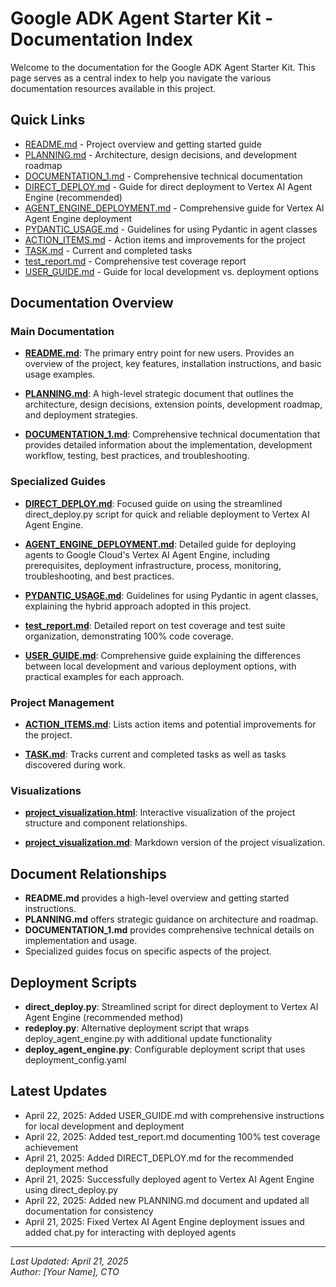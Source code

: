 # Google ADK Agent Starter Kit - Documentation Index

Welcome to the documentation for the Google ADK Agent Starter Kit. This page serves as a central index to help you navigate the various documentation resources available in this project.

## Quick Links

- [README.md](../README.md) - Project overview and getting started guide
- [PLANNING.md](PLANNING.md) - Architecture, design decisions, and development roadmap
- [DOCUMENTATION_1.md](DOCUMENTATION_1.md) - Comprehensive technical documentation
- [DIRECT_DEPLOY.md](DIRECT_DEPLOY.md) - Guide for direct deployment to Vertex AI Agent Engine (recommended)
- [AGENT_ENGINE_DEPLOYMENT.md](AGENT_ENGINE_DEPLOYMENT.md) - Comprehensive guide for Vertex AI Agent Engine deployment
- [PYDANTIC_USAGE.md](PYDANTIC_USAGE.md) - Guidelines for using Pydantic in agent classes
- [ACTION_ITEMS.md](ACTION_ITEMS.md) - Action items and improvements for the project
- [TASK.md](../TASK.md) - Current and completed tasks
- [test_report.md](test_report.md) - Comprehensive test coverage report
- [USER_GUIDE.md](USER_GUIDE.md) - Guide for local development vs. deployment options

## Documentation Overview

### Main Documentation

- **[README.md](../README.md)**: The primary entry point for new users. Provides an overview of the project, key features, installation instructions, and basic usage examples.

- **[PLANNING.md](PLANNING.md)**: A high-level strategic document that outlines the architecture, design decisions, extension points, development roadmap, and deployment strategies.

- **[DOCUMENTATION_1.md](DOCUMENTATION_1.md)**: Comprehensive technical documentation that provides detailed information about the implementation, development workflow, testing, best practices, and troubleshooting.

### Specialized Guides

- **[DIRECT_DEPLOY.md](DIRECT_DEPLOY.md)**: Focused guide on using the streamlined direct_deploy.py script for quick and reliable deployment to Vertex AI Agent Engine.

- **[AGENT_ENGINE_DEPLOYMENT.md](AGENT_ENGINE_DEPLOYMENT.md)**: Detailed guide for deploying agents to Google Cloud's Vertex AI Agent Engine, including prerequisites, deployment infrastructure, process, monitoring, troubleshooting, and best practices.

- **[PYDANTIC_USAGE.md](PYDANTIC_USAGE.md)**: Guidelines for using Pydantic in agent classes, explaining the hybrid approach adopted in this project.

- **[test_report.md](test_report.md)**: Detailed report on test coverage and test suite organization, demonstrating 100% code coverage.

- **[USER_GUIDE.md](USER_GUIDE.md)**: Comprehensive guide explaining the differences between local development and various deployment options, with practical examples for each approach.

### Project Management

- **[ACTION_ITEMS.md](ACTION_ITEMS.md)**: Lists action items and potential improvements for the project.

- **[TASK.md](../TASK.md)**: Tracks current and completed tasks as well as tasks discovered during work.

### Visualizations

- **[project_visualization.html](project_visualization.html)**: Interactive visualization of the project structure and component relationships.

- **[project_visualization.md](project_visualization.md)**: Markdown version of the project visualization.

## Document Relationships

- **README.md** provides a high-level overview and getting started instructions.
- **PLANNING.md** offers strategic guidance on architecture and roadmap.
- **DOCUMENTATION_1.md** provides comprehensive technical details on implementation and usage.
- Specialized guides focus on specific aspects of the project.

## Deployment Scripts

- **direct_deploy.py**: Streamlined script for direct deployment to Vertex AI Agent Engine (recommended method)
- **redeploy.py**: Alternative deployment script that wraps deploy_agent_engine.py with additional update functionality
- **deploy_agent_engine.py**: Configurable deployment script that uses deployment_config.yaml

## Latest Updates

- April 22, 2025: Added USER_GUIDE.md with comprehensive instructions for local development and deployment
- April 22, 2025: Added test_report.md documenting 100% test coverage achievement
- April 21, 2025: Added DIRECT_DEPLOY.md for the recommended deployment method
- April 21, 2025: Successfully deployed agent to Vertex AI Agent Engine using direct_deploy.py
- April 22, 2025: Added new PLANNING.md document and updated all documentation for consistency
- April 21, 2025: Fixed Vertex AI Agent Engine deployment issues and added chat.py for interacting with deployed agents

---

*Last Updated: April 21, 2025*  
*Author: [Your Name], CTO* 